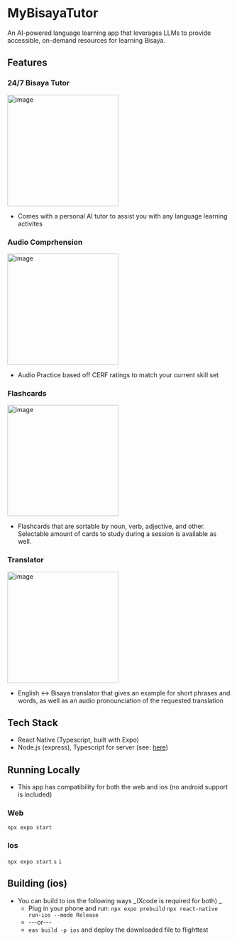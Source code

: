 # MyBisayaTutor

An AI-powered language learning app that leverages LLMs to provide accessible, on-demand resources for learning Bisaya.

## Features

### 24/7 Bisaya Tutor

<img width="auto" height="250" alt="image" src="https://github.com/user-attachments/assets/ab58bff5-3e91-4ba8-9e9a-cc781b7dbfad" />  
 
- Comes with a personal AI tutor to assist you with any language learning activites
 
### Audio Comprhension
<img width="auto" height="250" alt="image" src="https://github.com/user-attachments/assets/d28e94c1-1bd7-4043-bb2b-2a957615a011" /> 
 
- Audio Practice based off CERF ratings to match your current skill set

### Flashcards

<img width="auto" height="250" alt="image" src="https://github.com/user-attachments/assets/b7c4978c-2339-4a57-b6a2-1945c8891489" /> 
 
- Flashcards that are sortable by noun, verb, adjective, and other. Selectable amount of cards to study during a session is available as well.

### Translator

<img width="auto" height="250" alt="image" src="https://github.com/user-attachments/assets/4ac33ab2-2a15-4a76-8f58-48a6ca903772" /> 
 
- English <-> Bisaya translator that gives an example for short phrases and words, as well as an audio pronounciation of the requested translation

## Tech Stack

- React Native (Typescript, built with Expo)
- Node.js (express), Typescript for server (see: <a href="https://github.com/DanielPasion/MBTServer">here</a>)

## Running Locally

- This app has compatibility for both the web and ios (no android support is included)

### Web

`npx expo start`

### Ios

`npx expo start`
`s`
`i`

## Building (ios)

- You can build to ios the following ways _(Xcode is required for both) _
  - Plug in your phone and run: `npx expo prebuild` `npx react-native run-ios --mode Release `
  - ---or---
  - `eas build -p ios` and deploy the downloaded file to flighttest
